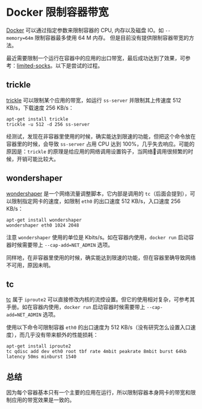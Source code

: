 # Docker 限制容器带宽

[Docker](https://www.docker.com/) 可以通过指定参数来限制容器的 CPU, 内存以及磁盘 IO。如 `--memory=64m` 限制容器最多使用 64 M 内存。 但是目前没有提供限制容器带宽的方法。

最近需要限制一个运行在容器中的应用的出口带宽，最后成功达到了效果，可参考：[limited-socks](https://github.com/shdxiang/limited-socks)。以下是尝试的过程。

## trickle

[trickle](http://manpages.ubuntu.com/manpages/trusty/man1/trickle.1.html) 可以限制某个应用的带宽，如运行 `ss-server` 并限制其上传速度 512 KB/s，下载速度 256 KB/s：

```
apt-get install trickle
trickle -u 512 -d 256 ss-server
```

经测试，发现在非容器里使用的时候，确实能达到限速的功能，但把这个命令放在容器里的时候，会导致 `ss-server` 占用 CPU 达到 100%，几乎失去响应。可能的原因是：`trickle` 的原理是给应用的网络调用设置钩子，当网络调用很频繁的时候，开销可能比较大。

## wondershaper

[wondershaper](http://manpages.ubuntu.com/manpages/xenial/man8/wondershaper.8.html) 是一个网络流量调整脚本，它内部是调用的 `tc`（后面会提到），可以限制指定网卡的速度，如限制 `eth0` 的出口速度 512 KB/s，入口速度 256 KB/s：

```
apt-get install wondershaper
wondershaper eth0 1024 2048
```

注意 `wondershaper` 使用的单位是 Kbits/s。如在容器内使用，`docker run` 启动容器时候需要带上 `--cap-add=NET_ADMIN` 选项。

同样地，在非容器里使用的时候，确实能达到限速的功能，但在容器里确导致网络不可用，原因未明。

## tc

[tc](http://manpages.ubuntu.com/manpages/xenial/man8/tc.8.html) 属于 `iproute2` 可以直接修改内核的流控设置。但它的使用相对复杂，可参考其手册。如在容器内使用，`docker run` 启动容器时候需要带上 `--cap-add=NET_ADMIN` 选项。

使用以下命令可限制容器 `eth0` 的出口速度为 512 KB/s（没有研究怎么设置入口速度），而几乎没有带来额外的性能损耗：

```
apt-get install iproute2
tc qdisc add dev eth0 root tbf rate 4mbit peakrate 8mbit burst 64kb latency 50ms minburst 1540
```

## 总结

因为每个容器基本只有一个主要的应用在运行，所以限制容器本身网卡的带宽和限制应用的带宽效果是一致的。
